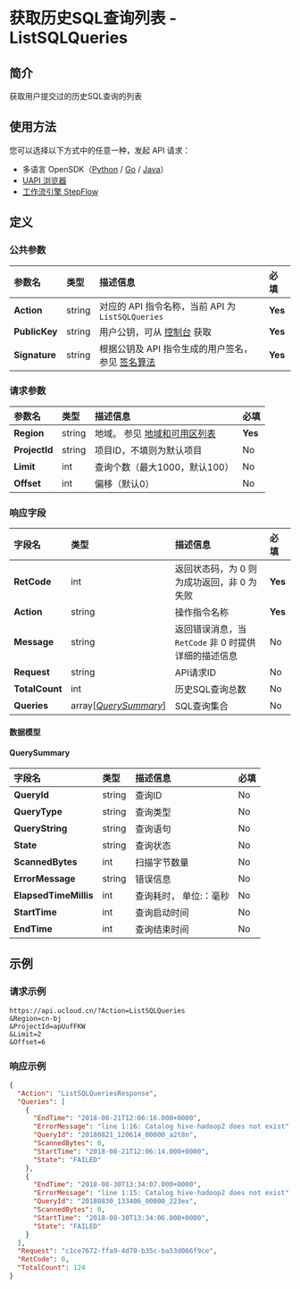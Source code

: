 # 获取历史SQL查询列表 - ListSQLQueries

## 简介

获取用户提交过的历史SQL查询的列表





## 使用方法

您可以选择以下方式中的任意一种，发起 API 请求：
- 多语言 OpenSDK（[Python](https://github.com/ucloud/ucloud-sdk-python3) / [Go](https://github.com/ucloud/ucloud-sdk-go) / [Java](https://github.com/ucloud/ucloud-sdk-java)）
- [UAPI 浏览器](https://console.ucloud.cn/uapi/detail?id=ListSQLQueries)
- [工作流引擎 StepFlow](https://console.ucloud.cn/stepflow/manage/)

## 定义

### 公共参数

| 参数名 | 类型 | 描述信息 | 必填 |
|:---|:---|:---|:---|
| **Action**     | string  | 对应的 API 指令名称，当前 API 为 `ListSQLQueries`                        | **Yes** |
| **PublicKey**  | string  | 用户公钥，可从 [控制台](https://console.ucloud.cn/uapi/apikey) 获取                                             | **Yes** |
| **Signature**  | string  | 根据公钥及 API 指令生成的用户签名，参见 [签名算法](api/summary/signature.md)  | **Yes** |

### 请求参数

| 参数名 | 类型 | 描述信息 | 必填 |
|:---|:---|:---|:---|
| **Region** | string | 地域。 参见 [地域和可用区列表](api/summary/regionlist) |**Yes**|
| **ProjectId** | string | 项目ID，不填则为默认项目 |No|
| **Limit** | int | 查询个数（最大1000，默认100） |No|
| **Offset** | int | 偏移（默认0） |No|

### 响应字段

| 字段名 | 类型 | 描述信息 | 必填 |
|:---|:---|:---|:---|
| **RetCode** | int | 返回状态码，为 0 则为成功返回，非 0 为失败 |**Yes**|
| **Action** | string | 操作指令名称 |**Yes**|
| **Message** | string | 返回错误消息，当 `RetCode` 非 0 时提供详细的描述信息 |No|
| **Request** | string | API请求ID |No|
| **TotalCount** | int | 历史SQL查询总数 |No|
| **Queries** | array[[*QuerySummary*](#QuerySummary)] | SQL查询集合 |No|

#### 数据模型


#### QuerySummary

| 字段名 | 类型 | 描述信息 | 必填 |
|:---|:---|:---|:---|
| **QueryId** | string | 查询ID |No|
| **QueryType** | string | 查询类型 |No|
| **QueryString** | string | 查询语句 |No|
| **State** | string | 查询状态 |No|
| **ScannedBytes** | int | 扫描字节数量 |No|
| **ErrorMessage** | string | 错误信息 |No|
| **ElapsedTimeMillis** | int | 查询耗时， 单位:：毫秒 |No|
| **StartTime** | int | 查询启动时间 |No|
| **EndTime** | int | 查询结束时间 |No|

## 示例

### 请求示例
    
```
https://api.ucloud.cn/?Action=ListSQLQueries
&Region=cn-bj
&ProjectId=apUufFKW
&Limit=2
&Offset=6
```

### 响应示例
    
```json
{
  "Action": "ListSQLQueriesResponse",
  "Queries": [
    {
      "EndTime": "2018-08-21T12:06:16.000+0000",
      "ErrorMessage": "line 1:16: Catalog hive-hadoop2 does not exist",
      "QueryId": "20180821_120614_00000_a2t8n",
      "ScannedBytes": 0,
      "StartTime": "2018-08-21T12:06:14.000+0000",
      "State": "FAILED"
    },
    {
      "EndTime": "2018-08-30T13:34:07.000+0000",
      "ErrorMessage": "line 1:15: Catalog hive-hadoop2 does not exist",
      "QueryId": "20180830_133406_00000_223ex",
      "ScannedBytes": 0,
      "StartTime": "2018-08-30T13:34:06.000+0000",
      "State": "FAILED"
    }
  ],
  "Request": "c1ce7672-ffa9-4d70-b35c-ba53d066f9ce",
  "RetCode": 0,
  "TotalCount": 124
}
```





